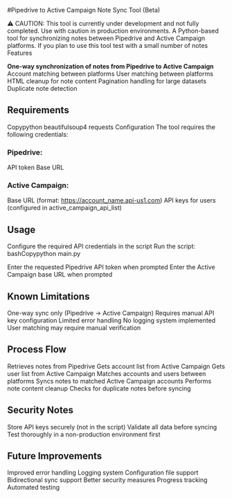 #Pipedrive to Active Campaign Note Sync Tool (Beta)

⚠️ CAUTION: This tool is currently under development and not fully completed. Use with caution in production environments.
A Python-based tool for synchronizing notes between Pipedrive and Active Campaign platforms. If you plan to use this tool test with a small number of notes
Features

**One-way synchronization of notes from Pipedrive to Active Campaign**
Account matching between platforms
User matching between platforms
HTML cleanup for note content
Pagination handling for large datasets
Duplicate note detection

## Requirements
Copypython
beautifulsoup4
requests
Configuration
The tool requires the following credentials:

### Pipedrive:

API token
Base URL


### Active Campaign:

Base URL (format: https://account_name.api-us1.com)
API keys for users (configured in active_campaign_api_list)



## Usage

Configure the required API credentials in the script
Run the script:
bashCopypython main.py

Enter the requested Pipedrive API token when prompted
Enter the Active Campaign base URL when prompted

## Known Limitations

One-way sync only (Pipedrive → Active Campaign)
Requires manual API key configuration
Limited error handling
No logging system implemented
User matching may require manual verification

## Process Flow

Retrieves notes from Pipedrive
Gets account list from Active Campaign
Gets user list from Active Campaign
Matches accounts and users between platforms
Syncs notes to matched Active Campaign accounts
Performs note content cleanup
Checks for duplicate notes before syncing

## Security Notes

Store API keys securely (not in the script)
Validate all data before syncing
Test thoroughly in a non-production environment first

## Future Improvements

Improved error handling
Logging system
Configuration file support
Bidirectional sync support
Better security measures
Progress tracking
Automated testing

